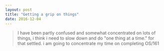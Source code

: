 ```yaml
---
layout: post
title: "Getting a grip on things"
date: 2016-12-04
---
```

> I have been partly confused and somewhat concentrated on lots of things, i think i need to slow down and do "one thing at a time."
> for that settled. i am going to concentrate my time on completing OS/161
